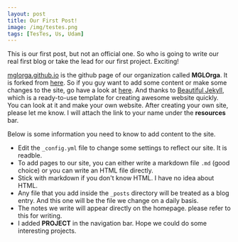 ```yaml
---
layout: post
title: Our First Post!
image: /img/testes.png
tags: [TesTes, Us, Udam]
---
```


This is our first post, but not an official one. So who is going to write our real first blog or take the lead for our first project. Exciting!


[mglorga.github.io](mglorga.github.io) is the github page of our organization called **MGLOrga**. It is forked from [here](https://github.com/jpuritz/jpuritz.github.io). So if you guy want to add some content or make some changes to the site, go have a look at [here](https://github.com/jpuritz/jpuritz.github.io/blob/master/README.md). And thanks to [Beautiful Jekyll](https://github.com/daattali/beautiful-jekyll/blob/master/README.md), which is a ready-to-use template for creating awesome website quickly. You can look at it and make your own website. After creating your own site, please let me know. I will attach the link to your name under the **resources** bar.

Below is some information you need to know to add content to the site.
- Edit the `_config.yml` file to change some settings to reflect our site. It is readble.
- To add pages to our site, you can either write a markdown file `.md` (good choice) or you can write an HTML file directly.
- Stick with markdown if you don't know HTML. I have no idea about HTML.
- Any file that you add inside the `_posts` directory will be treated as a blog entry. And this one will be the file we change on a daily basis.
- The notes we write will appear directly on the homepage. please refer to this for writing.
- I added **PROJECT** in the navigation bar. Hope we could do some interesting projects.
